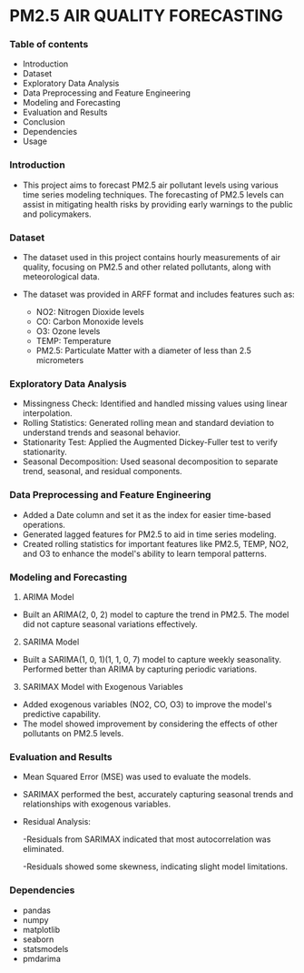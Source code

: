 # PM2.5 AIR QUALITY FORECASTING

### Table of contents
 - Introduction
 - Dataset
 - Exploratory Data Analysis
 - Data Preprocessing and Feature Engineering
 - Modeling and Forecasting
 - Evaluation and Results
 - Conclusion
 - Dependencies
 - Usage
 
### Introduction
- This project aims to forecast PM2.5 air pollutant levels using various time series modeling techniques. The forecasting of PM2.5 levels can assist in mitigating health risks by providing early warnings to the public and policymakers.

### Dataset
- The dataset used in this project contains hourly measurements of air quality, focusing on PM2.5 and other related pollutants, along with meteorological data.
- The dataset was provided in ARFF format and includes features such as:

    - NO2: Nitrogen Dioxide levels
    - CO: Carbon Monoxide levels
    - O3: Ozone levels
    - TEMP: Temperature
    - PM2.5: Particulate Matter with a diameter of less than 2.5 micrometers

### Exploratory Data Analysis
- Missingness Check: Identified and handled missing values using linear interpolation.
- Rolling Statistics: Generated rolling mean and standard deviation to understand trends and seasonal behavior.
- Stationarity Test: Applied the Augmented Dickey-Fuller test to verify stationarity.
- Seasonal Decomposition: Used seasonal decomposition to separate trend, seasonal, and residual components.

### Data Preprocessing and Feature Engineering
- Added a Date column and set it as the index for easier time-based operations.
- Generated lagged features for PM2.5 to aid in time series modeling.
- Created rolling statistics for important features like PM2.5, TEMP, NO2, and O3 to enhance the model's ability to learn temporal patterns.

### Modeling and Forecasting
1. ARIMA Model
- Built an ARIMA(2, 0, 2) model to capture the trend in PM2.5.
The model did not capture seasonal variations effectively.

2. SARIMA Model
- Built a SARIMA(1, 0, 1)(1, 1, 0, 7) model to capture weekly seasonality.
Performed better than ARIMA by capturing periodic variations.

3. SARIMAX Model with Exogenous Variables
- Added exogenous variables (NO2, CO, O3) to improve the model's predictive capability.
- The model showed improvement by considering the effects of other pollutants on PM2.5 levels.

### Evaluation and Results
- Mean Squared Error (MSE) was used to evaluate the models.
- SARIMAX performed the best, accurately capturing seasonal trends and relationships with exogenous variables.
- Residual Analysis:

    -Residuals from SARIMAX indicated that most autocorrelation was eliminated.

    -Residuals showed some skewness, indicating slight model limitations.

### Dependencies
- pandas
- numpy
- matplotlib
- seaborn
- statsmodels
- pmdarima